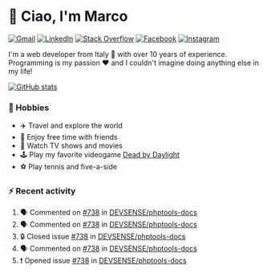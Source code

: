 # 👋 Ciao, I'm Marco

[![Gmail](https://img.shields.io/badge/Gmail-%23BB001B?style=flat-square&logo=gmail&logoColor=white)](mailto:gremo1982@gmail.com)
[![LinkedIn](https://img.shields.io/badge/LinkedIn-%230e76a8?style=flat-square&logo=linkedin)](https://www.linkedin.com/in/marco-polichetti)
[![Stack Overflow](https://img.shields.io/stackexchange/stackoverflow/r/220180?style=flat&logo=stackoverflow&label=Stack%20Overflow&color=%23F47F24)](https://stackoverflow.com/users/220180)
[![Facebook](https://img.shields.io/badge/-Facebook-%234267B2?style=flat-square&logo=facebook&logoColor=white)](https://www.facebook.com/marco.poliketti)
[![Instagram](https://img.shields.io/badge/-Instagram-%23C13584?style=flat-square&logo=instagram&logoColor=white)](https://www.instagram.com/marco.gremo)

I'm a web developer from Italy 🍕 with over 10 years of experience. Programming is my passion ❤️ and I couldn't imagine doing anything else in my life!

[![GitHub stats](https://github-readme-stats.vercel.app/api?username=gremo&show_icons=true&rank_icon=github&theme=transparent)](https://github.com/anuraghazra/github-readme-stats)

### 📅 Hobbies

- ✈️ Travel and explore the world
- 🍻 Enjoy free time with friends
- 🎥 Watch TV shows and movies
- 🕹️ Play my favorite videogame [Dead by Daylight](https://deadbydaylight.com)
- ⚽ Play tennis and five-a-side

### ⚡ Recent activity

<!--START_SECTION:activity-->
1. 🗣 Commented on [#738](https://github.com/DEVSENSE/phptools-docs/issues/738#issuecomment-2537110213) in [DEVSENSE/phptools-docs](https://github.com/DEVSENSE/phptools-docs)
2. 🗣 Commented on [#738](https://github.com/DEVSENSE/phptools-docs/issues/738#issuecomment-2537045480) in [DEVSENSE/phptools-docs](https://github.com/DEVSENSE/phptools-docs)
3. 🔒 Closed issue [#738](https://github.com/DEVSENSE/phptools-docs/issues/738) in [DEVSENSE/phptools-docs](https://github.com/DEVSENSE/phptools-docs)
4. 🗣 Commented on [#738](https://github.com/DEVSENSE/phptools-docs/issues/738#issuecomment-2536977590) in [DEVSENSE/phptools-docs](https://github.com/DEVSENSE/phptools-docs)
5. ❗ Opened issue [#738](https://github.com/DEVSENSE/phptools-docs/issues/738) in [DEVSENSE/phptools-docs](https://github.com/DEVSENSE/phptools-docs)
<!--END_SECTION:activity-->
